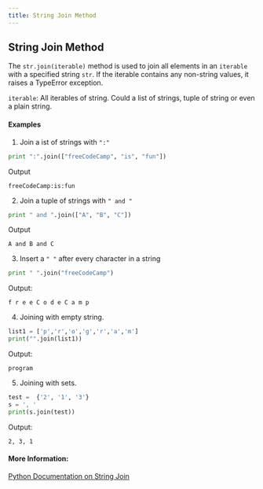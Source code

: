 ```yaml
---
title: String Join Method
---
```

## String Join Method

The `str.join(iterable)` method is used to join all elements in an `iterable` with a specified string ```str```.
If the iterable contains any non-string values, it raises a TypeError exception.

`iterable`: All iterables of string. Could a list of strings, tuple of string or even a plain string.

#### Examples

1) Join a ist of strings with `":"`
```python
print ":".join(["freeCodeCamp", "is", "fun"])
```
Output
```shell
freeCodeCamp:is:fun
```

2) Join a tuple of strings with `" and "`
```python
print " and ".join(["A", "B", "C"])
```
Output
```shell
A and B and C
```

3) Insert a `" "` after every character in a string
```python
print " ".join("freeCodeCamp")
```
Output:
```shell
f r e e C o d e C a m p
```
4) Joining with empty string.
```python
list1 = ['p','r','o','g','r','a','m']  
print("".join(list1))
```
Output:
```shell
program
```
5) Joining with sets.
```python
test =  {'2', '1', '3'}
s = ', '
print(s.join(test))
```
Output:
```shell
2, 3, 1
```

#### More Information:
<a href='https://docs.python.org/2/library/stdtypes.html#str.join' target='_blank' rel='nofollow'>Python Documentation on String Join</a>
